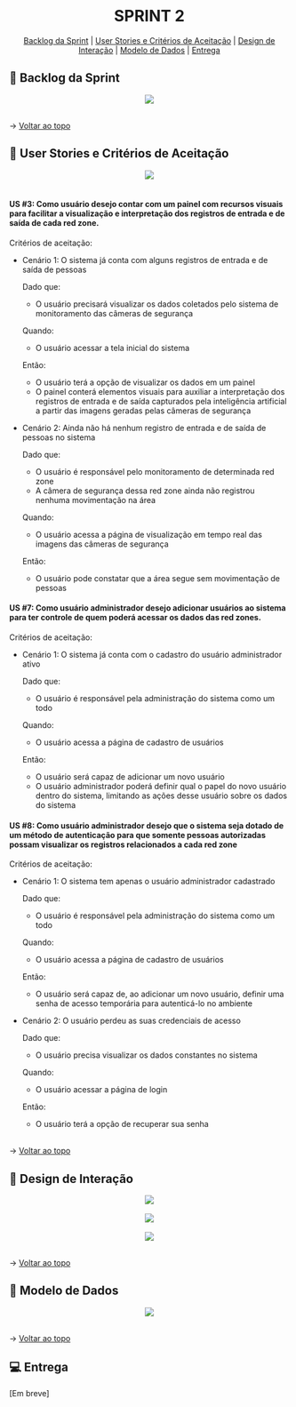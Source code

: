 <br id="topo">
 
<h1 align="center"> SPRINT 2 </h1>

<p align="center">
    <a href="#backlog">Backlog da Sprint</a> | 
    <a href="#us">User Stories e Critérios de Aceitação</a> | 
    <a href="#design">Design de Interação</a> | 
    <a href="#dados">Modelo de Dados</a> |
    <a href="#entrega">Entrega</a> 
</p>

<span id="backlog">

  ## 🎯 Backlog da Sprint

<div align="center">
 <img src="Imagens/Backlog-Sprint-2.png">
</div>

<br>

→ [Voltar ao topo](#topo)   

<span id="us">

  ## 📑 User Stories e Critérios de Aceitação

<div align="center">
 <img src="Imagens/US-Sprint-2.png">
</div>

<br>

#### US #3: Como usuário desejo contar com um painel com recursos visuais para facilitar a visualização e interpretação dos registros de entrada e de saída de cada red zone.

Critérios de aceitação:

 - Cenário 1: O sistema já conta com alguns registros de entrada e de saída de pessoas

      Dado que:
      - O usuário precisará visualizar os dados coletados pelo sistema de monitoramento das câmeras de segurança
      
      Quando:
      - O usuário acessar a tela inicial do sistema
      
      Então:
      - O usuário terá a opção de visualizar os dados em um painel
      - O painel conterá elementos visuais para auxiliar a interpretação dos registros de entrada e de saída capturados pela inteligência artificial a partir das imagens geradas pelas câmeras de segurança

 - Cenário 2: Ainda não há nenhum registro de entrada e de saída de pessoas no sistema

      Dado que:
      - O usuário é responsável pelo monitoramento de determinada red zone
      - A câmera de segurança dessa red zone ainda não registrou nenhuma movimentação na área
      
      Quando:
      - O usuário acessa a página de visualização em tempo real das imagens das câmeras de segurança
      
      Então:
      - O usuário pode constatar que a área segue sem movimentação de pessoas


#### US #7: Como usuário administrador desejo adicionar usuários ao sistema para ter controle de quem poderá acessar os dados das red zones.

Critérios de aceitação:

 - Cenário 1: O sistema já conta com o cadastro do usuário administrador ativo 

      Dado que:
      - O usuário é responsável pela administração do sistema como um todo
      
      Quando:
      - O usuário acessa a página de cadastro de usuários
      
      Então:
      - O usuário será capaz de adicionar um novo usuário
      - O usuário administrador poderá definir qual o papel do novo usuário dentro do sistema, limitando as ações desse usuário sobre os dados do sistema


#### US #8: Como usuário administrador desejo que o sistema seja dotado de um método de autenticação para que somente pessoas autorizadas possam visualizar os registros relacionados a cada red zone

Critérios de aceitação:

 - Cenário 1: O sistema tem apenas o usuário administrador cadastrado

      Dado que:
      - O usuário é responsável pela administração do sistema como um todo
      
      Quando:  
      - O usuário acessa a página de cadastro de usuários
      
      Então:
      - O usuário será capaz de, ao adicionar um novo usuário, definir uma senha de acesso temporária para autenticá-lo no ambiente

 - Cenário 2: O usuário perdeu as suas credenciais de acesso

      Dado que:
      - O usuário precisa visualizar os dados constantes no sistema
      
      Quando:
      - O usuário acessar a página de login
      
      Então:
      - O usuário terá a opção de recuperar sua senha

   <br>

→ [Voltar ao topo](#topo)

<span id="design">

  ## 🎨 Design de Interação

<div align="center">
 <img src="Imagens/Login.png">
</div>

<br>

<div align="center">
 <img src="Imagens/Dashboard.png">
</div>

<br>

<div align="center">
 <img src="Imagens/Adicionar-Usuário.png">
</div>

<br>

→ [Voltar ao topo](#topo)   

<span id="dados">

  ## 📝 Modelo de Dados

<div align="center">
 <img src="Imagens/DER.jpg">
</div>

<br>

→ [Voltar ao topo](#topo)   

<span id="entrega">

  ## 💻 Entrega

[Em breve]
